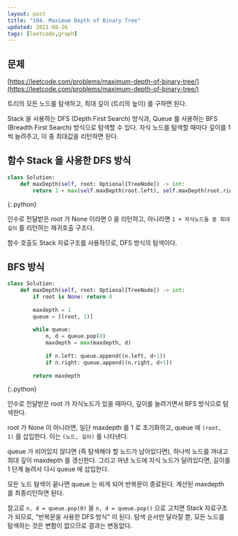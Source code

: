 ```yaml
---
layout: post
title: "104. Maximum Depth of Binary Tree"
updated: 2021-08-26
tags: [leetcode,graph]
---
```


## 문제

[https://leetcode.com/problems/maximum-depth-of-binary-tree/](https://leetcode.com/problems/maximum-depth-of-binary-tree/)

트리의 모든 노드를 탐색하고, 최대 깊이 (트리의 높이) 를 구하면 된다.

Stack 을 사용하는 DFS (Depth First Search) 방식과, Queue 를 사용하는 BFS (Breadth First Search) 방식으로 탐색할 수 있다. 자식 노드를 탐색할 때마다 깊이를 1 씩 늘려주고, 이 중 최대값을 리턴하면 된다.

## 함수 Stack 을 사용한 DFS 방식

```py
class Solution:
    def maxDepth(self, root: Optional[TreeNode]) -> int:
        return 1 + max(self.maxDepth(root.left), self.maxDepth(root.right)) if root else 0
```
{:.python}

인수로 전달받은 root 가 None 이라면 0 을 리턴하고, 아니라면 `1 + 자식노드들 중 최대 깊이` 를 리턴하는 재귀호출 구조다.

함수 호출도 Stack 자료구조를 사용하므로, DFS 방식의 탐색이다.

## BFS 방식

```py
class Solution:
    def maxDepth(self, root: Optional[TreeNode]) -> int:
        if root is None: return 0
        
        maxdepth = 1
        queue = [(root, 1)]
        
        while queue:
            n, d = queue.pop(0)
            maxdepth = max(maxdepth, d)
            
            if n.left: queue.append((n.left, d+1))
            if n.right: queue.append((n.right, d+1))
                
        return maxdepth
```
{:.python}

인수로 전달받은 root 가 자식노드가 있을 때마다, 깊이를 늘려가면서 BFS 방식으로 탐색한다.

root 가 None 이 아니라면, 일단 maxdepth 를 1 로 초기화하고, queue 에 `(root, 1)` 를 삽입한다. 이는 `(노드, 깊이)` 를 나타낸다.

queue 가 비어있지 않다면 (즉 탐색해야 할 노드가 남아있다면), 하나씩 노드를 꺼내고 최대 깊이 maxdepth 를 갱신한다. 그리고 꺼낸 노드에 자식 노드가 달려있다면, 길이를 1 단계 늘려서 다시 queue 에 삽입한다.

모든 노드 탐색이 끝나면 queue 는 비게 되어 반복문이 종료된다. 계산된 maxdepth 를 최종리턴하면 된다.

참고로 `n, d = queue.pop(0)` 을 `n, d = queue.pop()` 으로 고치면 Stack 자료구조가 되므로, "반복문을 사용한 DFS 방식" 이 된다. 탐색 순서만 달라질 뿐, 모든 노드를 탐색하는 것은 변함이 없으므로 결과는 변동없다.